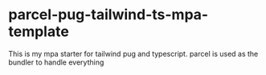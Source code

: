 # parcel-pug-tailwind-ts-mpa-template
This is my mpa starter for tailwind pug and typescript. parcel is used as the bundler to handle everything
